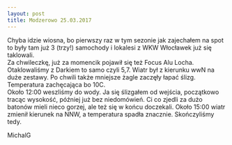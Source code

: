 ```yaml
---
layout: post
title: Modzerowo 25.03.2017
---
```


Chyba idzie wiosna, bo pierwszy raz w tym sezonie jak zajechałem na spot to były tam już 3 (trzy!) samochody i lokalesi z WKW Włocławek już się taklowali.  
Za chwileczkę, już za momencik pojawił się też Focus Alu Locha. Otaklowaliśmy z Darkiem to samo czyli 5,7. Wiatr był z kierunku wwN na duże zestawy. Po chwili także mniejsze żagle zaczęły łapać ślizg. Temperatura zachęcająca bo 10C.  
Około 12:00 weszliśmy do wody. Ja się ślizgałem od wejścia, początkowo tracąc wysokość, później już bez niedomówień. Ci co zjedli za dużo batonów mieli nieco gorzej, ale też się w końcu doczekali. Około 15:00 wiatr zmienił kierunek na NNW, a temperatura spadła znacznie. Skończyliśmy tedy.

MichalG


